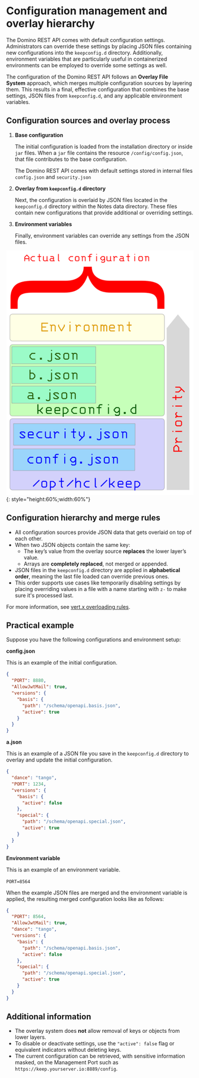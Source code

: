 # Configuration management and overlay hierarchy
<!--# Understanding configuration overlay in Domino REST API-->
The Domino REST API comes with default configuration settings. Administrators can override these settings by placing JSON files containing new configurations into the `keepconfig.d` directory. Additionally, environment variables that are particularly useful in containerized environments can be employed to override some settings as well.

The configuration of the Domino REST API follows an **Overlay File System** approach, which merges multiple configuration sources by layering them. This results in a final, effective configuration that combines the base settings, JSON files from `keepconfig.d`, and any applicable environment variables.

## Configuration sources and overlay process

1. **Base configuration**  

    The initial configuration is loaded from the installation directory or inside `jar` files. When a `jar` file contains the resource `/config/config.json`, that file contributes to the base configuration.

    The Domino REST API comes with default settings stored in internal files `config.json` and `security.json`

2. **Overlay from `keepconfig.d` directory**  

    Next, the configuration is overlaid by JSON files located in the `keepconfig.d` directory within the Notes data directory. These files contain new configurations that provide additional or overriding settings.

3. **Environment variables**  

    Finally, environment variables can override any settings from the JSON files.

![The call hierarchy](../../assets/images/ActualConfiguration.png){: style="height:60%;width:60%"}

## Configuration hierarchy and merge rules

- All configuration sources provide JSON data that gets overlaid on top of each other.
- When two JSON objects contain the same key:
  - The key’s value from the overlay source **replaces** the lower layer’s value.
  - Arrays are **completely replaced**, not merged or appended.
- JSON files in the `keepconfig.d` directory are applied in **alphabetical order**, meaning the last file loaded can override previous ones.
- This order supports use cases like temporarily disabling settings by placing overriding values in a file with a name starting with `z-` to make sure it's processed last.

For more information, see [vert.x overloading rules](https://vertx.io/docs/vertx-config/java/#_overloading_rules).

## Practical example

Suppose you have the following configurations and environment setup:


**config.json**

This is an example of the initial configuration.

```json
{
  "PORT": 8880,
  "AllowJwtMail": true,
  "versions": {
    "basis": {
      "path": "/schema/openapi.basis.json",
      "active": true
    }
  }
}
```

**a.json**

This is an example of a JSON file you save in the `keepconfig.d` directory to overlay and update the initial configuration.

```json
{
  "dance": "tango",
  "PORT": 1234,
  "versions": {
    "basis": {
      "active": false
    },
    "special": {
      "path": "/schema/openapi.special.json",
      "active": true
    }
  }
}
```

**Environment variable**

This is an example of an environment variable.

`PORT=8564`

When the example JSON files are merged and the environment variable is applied, the resulting merged configuration looks like as follows:


```json
{
  "PORT": 8564,
  "AllowJwtMail": true,
  "dance": "tango",
  "versions": {
    "basis": {
      "path": "/schema/openapi.basis.json",
      "active": false
    },
    "special": {
      "path": "/schema/openapi.special.json",
      "active": true
    }
  }
}
```

## Additional information

- The overlay system does **not** allow removal of keys or objects from lower layers.  
- To disable or deactivate settings, use the `"active": false` flag or equivalent indicators without deleting keys.
- The current configuration can be retrieved, with sensitive information masked, on the Management Port such as `https://keep.yourserver.io:8889/config`.

<!--
# Understanding configuration

The configuration follows the concept of an [Overlay File System](https://en.wikipedia.org/wiki/OverlayFS). The base configuration is retrieved from the installation directory or `jar` files.

When jar files contain a resource `/config/config.json`, that configuration file is added to total configuration.

Then, it's overlaid with any JSON files in the `keepconfig.d` directory within the Notes data directory and then finally, with any environment parameters.

## Hierarchy

![The call hierarchy](../assets/images/ActualConfiguration.png)

All files contribute JSON, which are overlaid on top of each other. JSON elements with same names get overwritten. Arrays are replaced and not overwritten.

The JSON files in `keepconfig.d` are processed in alphabetical order. Last entry wins. This processing order allows you, for example, to disable elements temporarily through settings in a `z-final-words.json` file without impacting the permanent configuration.

For more information, see [vert.x overloading rules](https://vertx.io/docs/vertx-config/java/#_overloading_rules).

## Example

Given the files `config.json`, `a.json` and the environment variable `PORT=8564`, you get the result `result.json` as shown below:

### config.json

```json
{
  "PORT": 8880,
  "AllowJwtMail": true,
  "versions": {
    "basis": {
      "path": "/schema/openapi.basis.json",
      "active": true
    }
  }
}
```

### a.json

```json
{
  "dance": "tango",
  "PORT": 1234,
  "versions": {
    "basis": {
      "active": false
    },
    "special": {
      "path": "/schema/openapi.special.json",
      "active": true
    }
  }
}
```

Merge these 2 files and apply the environment variables.

### result.json

```json
{
  "PORT": 8564,
  "AllowJwtMail": true,
  "dance": "tango",
  "versions": {
    "basis": {
      "path": "/schema/openapi.basis.json",
      "active": false
    },
    "special": {
      "path": "/schema/openapi.special.json",
      "active": true
    }
  }
}
```

The actual result can be inspected on the Domino REST API management API, like [on a local install](http://localhost:8889/config).

## Important notes

> JSON overlay doesn't allow you to **remove** JSON elements. So, most settings have an `active` parameter that
> can be set to false in an overlay.
-->